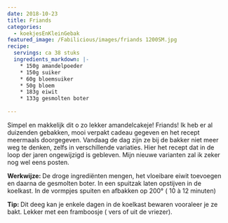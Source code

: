 ```yaml
---
date: 2018-10-23
title: Friands
categories:
  - koekjesEnKleinGebak
featured_image: /Fabilicious/images/friands 1200SM.jpg
recipe:
  servings: ca 38 stuks
  ingredients_markdown: |-
    * 150g amandelpoeder    * 150g suiker    * 60g bloemsuiker     * 50g bloem    * 183g eiwit    * 133g gesmolten boter      
---
```

Simpel en makkelijk dit o zo lekker amandelcakeje!Friands! Ik heb er al duizenden gebakken, mooi verpakt cadeau gegeven en het recept meermaals doorgegeven.Vandaag de dag zijn ze bij de bakker niet meer weg te denken, zelfs in verschillende variaties.Hier het recept dat in de loop der jaren ongewijzigd is gebleven.Mijn nieuwe varianten zal ik zeker nog wel eens posten.

<!--more-->

<b>Werkwijze: </b>
De droge ingrediënten mengen, het vloeibare eiwit toevoegen en daarna de gesmolten boter.In een spuitzak laten opstijven in de koelkast.In de vormpjes spuiten en afbakken op 200° ( 10 à 12 minuten)

<b>Tip: </b>
Dit deeg kan je enkele dagen in de koelkast bewaren vooraleer je ze bakt.Lekker met een framboosje ( vers of uit de vriezer).
